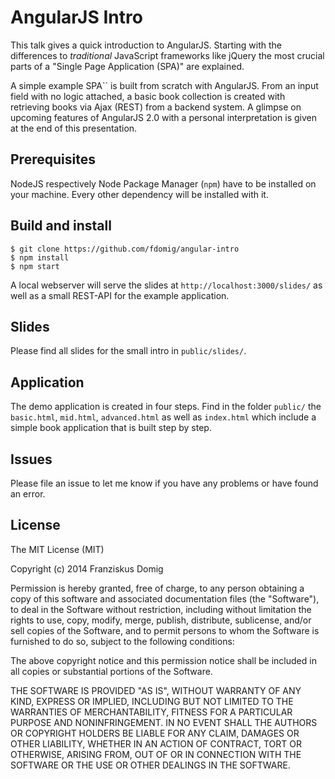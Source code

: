 # AngularJS Intro

This talk gives a quick introduction to AngularJS. Starting with the differences to _traditional_ JavaScript frameworks like jQuery the most crucial parts of a "Single Page Application (SPA)" are explained.

A simple example SPA`` is built from scratch with AngularJS. From an input field with no logic attached, a basic book collection is created with retrieving books via Ajax (REST) from a backend system. A glimpse on upcoming features of AngularJS 2.0 with a personal interpretation is given at the end of this presentation.

## Prerequisites

NodeJS respectively Node Package Manager (`npm`) have to be installed on your machine. Every other dependency will be installed with it.

## Build and install

````
$ git clone https://github.com/fdomig/angular-intro
$ npm install
$ npm start

````

A local webserver will serve the slides at `http://localhost:3000/slides/` as well as a small REST-API for the example application.


## Slides

Please find all slides for the small intro in `public/slides/`.

## Application

The demo application is created in four steps. Find in the folder `public/` the `basic.html`, `mid.html`, `advanced.html` as well as `index.html` which include a simple book application that is built step by step.

## Issues

Please file an issue to let me know if you have any problems or have found an error.

## License

The MIT License (MIT)

Copyright (c) 2014 Franziskus Domig

Permission is hereby granted, free of charge, to any person obtaining a copy
of this software and associated documentation files (the "Software"), to deal
in the Software without restriction, including without limitation the rights
to use, copy, modify, merge, publish, distribute, sublicense, and/or sell
copies of the Software, and to permit persons to whom the Software is
furnished to do so, subject to the following conditions:

The above copyright notice and this permission notice shall be included in
all copies or substantial portions of the Software.

THE SOFTWARE IS PROVIDED "AS IS", WITHOUT WARRANTY OF ANY KIND, EXPRESS OR
IMPLIED, INCLUDING BUT NOT LIMITED TO THE WARRANTIES OF MERCHANTABILITY,
FITNESS FOR A PARTICULAR PURPOSE AND NONINFRINGEMENT. IN NO EVENT SHALL THE
AUTHORS OR COPYRIGHT HOLDERS BE LIABLE FOR ANY CLAIM, DAMAGES OR OTHER
LIABILITY, WHETHER IN AN ACTION OF CONTRACT, TORT OR OTHERWISE, ARISING FROM,
OUT OF OR IN CONNECTION WITH THE SOFTWARE OR THE USE OR OTHER DEALINGS IN
THE SOFTWARE.